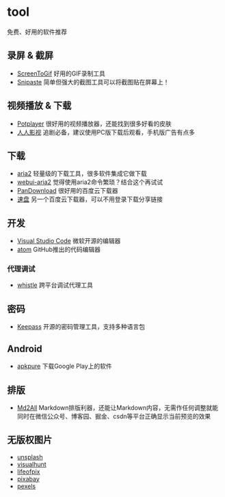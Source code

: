 # tool
免费、好用的软件推荐



## 录屏 & 截屏

- [ScreenToGif](https://github.com/NickeManarin/ScreenToGif) 好用的GIF录制工具
- [Snipaste](https://www.snipaste.com/) 简单但强大的截图工具可以将截图贴在屏幕上！

## 视频播放 & 下载
- [Potplayer](http://potplayer.daum.net/?lang=zh_CN) 很好用的视频播放器，还能找到很多好看的皮肤
- [人人影视](http://www.yyets.com/) 追剧必备，建议使用PC版下载后观看，手机版广告有点多


## 下载

- [aria2](https://github.com/aria2/aria2) 轻量级的下载工具，很多软件集成它做下载
- [webui-aria2](https://github.com/ziahamza/webui-aria2) 觉得使用aria2命令繁琐？结合这个再试试
- [PanDownload](http://pandownload.com/) 很好用的百度云下载器
- [速盘](https://www.speedpan.com/) 另一个百度云下载器，可以不用登录下载分享链接



## 开发

- [Visual Studio Code](https://code.visualstudio.com/) 微软开源的编辑器
- [atom](https://atom.io/) GitHub推出的代码编辑器

### 代理调试

- [whistle](https://github.com/avwo/whistle) 跨平台调试代理工具


## 密码
- [Keepass](https://keepass.info/index.html) 开源的密码管理工具，支持多种语言包


## Android
- [apkpure](https://apkpure.com/app) 下载Google Play上的软件


## 排版
- [Md2All](http://md.aclickall.com/) Markdown排版利器，还能让Markdown内容，无需作任何调整就能同时在微信公众号、博客园、掘金、csdn等平台正确显示当前预览的效果

## 无版权图片
- [unsplash](https://unsplash.com)
- [visualhunt](https://visualhunt.com/)
- [lifeofpix](https://www.lifeofpix.com/)
- [pixabay](https://pixabay.com/)
- [pexels](https://www.pexels.com/)

